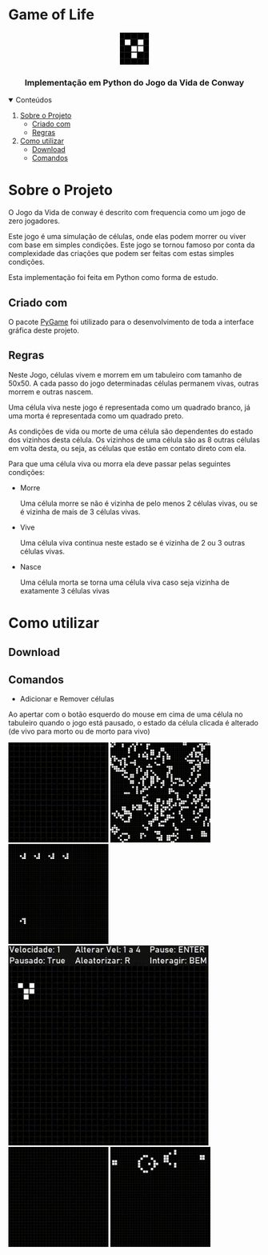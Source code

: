 # Game of Life

<!-- LOGO -->
<p align="center">
  <a href="https://github.com/IgorSolerC/Game-of-Life">
    <img src="Imagens/ConwayLogo.png" alt="Logo">
  </a>
  
  <h3 align="center">Implementação em Python do Jogo da Vida de Conway</h3>
</p>

<!-- TABELA DE CONTEUDO -->
<details open="open">
  <summary>Conteúdos</summary>
  <ol>
    <li>
      <a href="#sobre-o-projeto">Sobre o Projeto</a>
      <ul>
        <li><a href="#criado-com">Criado com</a></li>
      </ul>
      <ul>
        <li><a href="#regras">Regras</a></li>
      </ul>
    </li>
    <li>
      <a href="#como-utilizar">Como utilizar</a>
      <ul>
        <li><a href="#download">Download</a></li>
      </ul>
      <ul>
        <li><a href="#comandos">Comandos</a></li>
      </ul>
    </li>
  </ol>
</details>  

# Sobre o Projeto

O Jogo da Vida de conway é descrito com frequencia como um jogo de zero jogadores.

Este jogo é uma simulação de células, onde elas podem morrer ou viver com base em simples condições. Este jogo se tornou famoso por conta da complexidade das criações que podem ser feitas com estas simples condições.

Esta implementação foi feita em Python como forma de estudo.

## Criado com

O pacote [PyGame](https://www.pygame.org/) foi utilizado para o desenvolvimento de toda a interface gráfica deste projeto.

## Regras

Neste Jogo, células vivem e morrem em um tabuleiro com tamanho de 50x50. A cada passo do jogo determinadas células permanem vivas, outras morrem e outras nascem.

Uma célula viva neste jogo é representada como um quadrado branco, já uma morta é representada como um quadrado preto.

As condições de vida ou morte de uma célula são dependentes do estado dos vizinhos desta célula. Os vizinhos de uma célula são as 8 outras células em volta desta, ou seja, as células que estão em contato direto com ela.

Para que uma célula viva ou morra ela deve passar pelas seguintes condições:
* Morre

   Uma célula morre se não é vizinha de pelo menos 2 células vivas, ou se é vizinha de mais de 3 células vivas.
   
* Vive

  Uma célula viva continua neste estado se é vizinha de 2 ou 3 outras células vivas.
* Nasce

  Uma célula morta se torna uma célula viva caso seja vizinha de exatamente 3 células vivas

# Como utilizar

## Download



## Comandos

* Adicionar e Remover células

Ao apertar com o botão esquerdo do mouse em cima de uma célula no tabuleiro quando o jogo está pausado, o estado da célula clicada é alterado (de vivo para morto ou de morto para vivo)

<img src="Imagens/GifConway1.gif" width="200" height="200" />
<img src="Imagens/GifConway2.gif" width="200" height="200" />
<img src="Imagens/GifConway3.gif" width="200" height="200" />
<img src="Imagens/GifConway4.gif" width="400" height="400" />
<img src="Imagens/GifConway5.gif" width="200" height="200" />
<img src="Imagens/GifConway6.gif" width="200" height="200" />
